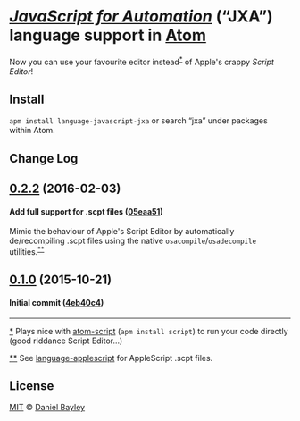 [_JavaScript for Automation_][jxa] (“JXA”) language support in [Atom]
=====================================================================

Now you can use your favourite editor instead<sup id="R1">[*](#F1)</sup> of Apple's crappy _Script Editor_!

Install
-------
`apm install language-javascript-jxa` or search “jxa” under packages within Atom.

Change Log
----------

[0.2.2] (2016-02-03)
--------------------
#### Add full support for .scpt files ([05eaa51])
Mimic the behaviour of Apple's Script Editor by automatically de/recompiling .scpt files using the native `osacompile`/`osadecompile` utilities.<sup id="R2">[**](#F2)</sup>

[0.1.0] (2015-10-21)
--------------------
#### Initial commit ([4eb40c4])

[0.1.0]:                  https://github.com/danielbayley/atom-language-javascript-jxa/tree/v0.1.0
[05eaa51]:								https://github.com/danielbayley/atom-language-javascript-jxa/commit/05eaa51
[0.2.2]:                  https://github.com/danielbayley/atom-language-javascript-jxa/tree/v0.2.2
[4eb40c4]:								https://github.com/danielbayley/atom-language-javascript-jxa/commit/4eb40c4

---

<a id="F1">[*](#R1)</a> Plays nice with [atom-script] (`apm install script`) to run your code directly (good riddance Script Editor…)

<a id="F2">[**](#R2)</a> See [language-applescript] for AppleScript .scpt files.

License
-------
[MIT] © [Daniel Bayley]

[MIT]:										LICENSE.md
[Daniel Bayley]:					https://github.com/danielbayley
[atom]:										https://atom.io
[atom-script]:						https://atom.io/packages/script
[language-applescript]:   https://atom.io/packages/language-applescript
[jxa]:										https://developer.apple.com/library/mac/releasenotes/InterapplicationCommunication/RN-JavaScriptForAutomation/Articles/Introduction.html
